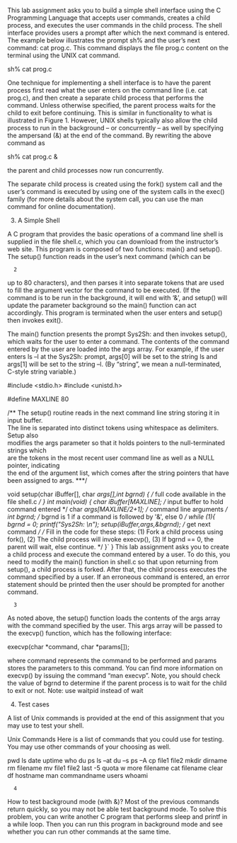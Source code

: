 This lab assignment asks you to build a simple shell interface using the C Programming 
Language that accepts user commands, creates a child process, and executes the user 
commands in the child process. The shell interface provides users a prompt after which the 
next command is entered. The example below illustrates the prompt sh% and the user’s next 
command: cat prog.c. This command displays the file prog.c content on the terminal using the 
UNIX cat command. 
 
sh%  cat prog.c 
 
One technique for implementing a shell interface is to have the parent process first read what 
the user enters on the command line (i.e. cat prog.c), and then create a separate child process 
that performs the command. Unless otherwise specified, the parent process waits for the child 
to exit before continuing. This is similar in functionality to what is illustrated in Figure 1. 
However, UNIX shells typically also allow the child process to run in the background – or 
concurrently – as well by specifying the ampersand (&) at the end of the command. By 
rewriting the above command as 
 
sh% cat prog.c & 
 
the parent and child processes now run concurrently. 
 
The separate child process is created using the fork() system call and the user’s command is 
executed by using one of the system calls in the exec() family (for more details about the system 
call, you can use the man command for online documentation). 
 
  
3. A Simple Shell 
 
A C program that provides the basic operations of a command line shell is supplied in the file 
shell.c, which you can download from the instructor’s web site. This program is composed of two 
functions: main() and setup(). The setup() function reads in the user’s next command (which can be 
     
 
      2 
up to 80 characters), and then parses it into separate tokens that are used to fill the argument vector 
for the command to be executed. (If the command is to be run in the background, it will end with 
‘&’, and setup() will update the parameter background so the main() function can act accordingly. 
This program is terminated when the user enters <Control><D> and setup() then invokes exit(). 
 
The main() function presents the prompt Sys2Sh: and then invokes setup(), which waits for the user 
to enter a command. The contents of the command entered by the user are loaded into the args 
array. For example, if the user enters ls –l at the Sys2Sh: prompt, args[0] will be set to the string ls 
and args[1] will be set to the string –l. (By “string”, we mean a null-terminated, C-style string 
variable.) 
 
#include <stdio.h> 
#include <unistd.h> 
 
#define MAXLINE 80 
 
/** The setup() routine reads in the next command line string storing it in input buffer.  
The line is separated into distinct tokens using whitespace as delimiters. Setup also  
modifies the args parameter so that it holds pointers to the null-terminated strings which  
are the tokens in the most recent user command line as well as a NULL pointer, indicating  
the end of the argument list, which comes after the string pointers that have been assigned 
 to args. ***/ 
 
void setup(char iBuffer[], char *args[],int *bgrnd) 
{ 
/** full code available in the file shell.c */ 
} 
int main(void) 
{ 
char iBuffer[MAXLINE]; /* input buffer to hold command entered */ 
char *args[MAXLINE/2+1]; /* command line arguments */ 
int bgrnd; /* bgrnd is 1 if a command is followed by '&', else  0 */ 
   while (1){ 
bgrnd = 0; 
printf("Sys2Sh: \n"); 
setup(iBuffer,args,&bgrnd); /* get next command */ 
/* Fill in the code for these steps: 
(1) Fork a child process using fork(), 
(2) The child process will invoke execvp(), 
(3) If bgrnd == 0, the parent will wait, 
      else continue. */ 
   }` 
} 
This lab assignment asks you to create a child process and execute the command entered by a 
user. To do this, you need to modify the main() function in shell.c so that upon returning from 
setup(), a child process is forked. After that, the child process executes the command specified by a 
user.  If an erroneous command is entered, an error statement should be printed then the user should 
be prompted for another command.   
     
 
      3 
 
As noted above, the setup() function loads the contents of the args array with the 
command specified by the user. This args array will be passed to the execvp() function, 
which has the following interface: 
 
execvp(char *command, char *params[]); 
 
where command represents the command to be performed and params stores the parameters to this 
command. You can find more information on execvp() by issuing the command “man execvp”. 
Note, you should check the value of bgrnd to determine if the parent process is to wait for the child 
to exit or not. 
Note:  use waitpid instead of wait  
 
 
4. Test cases 
 
A list of Unix commands is provided at the end of this assignment that you may use to test 
your shell.  
 
Unix Commands 
Here is a list of commands that you could use for testing.  You may use other commands of your 
choosing as well. 
 
pwd 
ls 
date 
uptime 
who 
du 
ps 
ls –at 
du –s 
ps –A 
cp file1 file2 
mkdir dirname 
rm filename 
mv file1 file2 
last -5 
quota 
w 
more filename 
cat filename 
clear 
df 
hostname 
man commandname 
users 
whoami 
     
 
      4 
How to test background mode (with &)? Most of the previous commands return quickly, so you 
may not be able test background mode. To solve this problem, you can write another C program that 
performs sleep and printf in a while loop. Then you can run this program in background mode and 
see whether you can run other commands at the same time.
